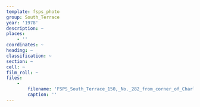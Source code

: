 ```yaml
---
template: fsps_photo
group: South_Terrace
year: '1978'
description: ~
places:
    - ''
coordinates: ~
heading: ~
classification: ~
section: ~
cell: ~
film_roll: ~
files:
    -
        filename: 'FSPS_South_Terrace_150,_No._282_from_corner_of_Charles_Street,_17-8-D_1978.png'
        caption: ''
---
```

